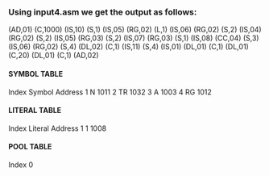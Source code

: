 ### Using input4.asm we get the output as follows:

(AD,01) (C,1000)
(IS,10) (S,1)
(IS,05) (RG,02) (L,1)
(IS,06) (RG,02) (S,2)
(IS,04) (RG,02) (S,2)
(IS,05) (RG,03) (S,2)
(IS,07) (RG,03) (S,1)
(IS,08) (CC,04) (S,3)
(IS,06) (RG,02) (S,4)
(DL,02) (C,1)
(IS,11) (S,4)
(IS,01)
(DL,01) (C,1)
(DL,01) (C,20)
(DL,01) (C,1)
(AD,02)


#### **********************SYMBOL TABLE**********************
Index	Symbol	Address
1		N		1011
2		TR		1032
3		A		1003
4		RG		1012


#### **********************LITERAL TABLE**********************
Index	Literal	Address
1		1		1008


#### **********************POOL TABLE**********************
Index
0
